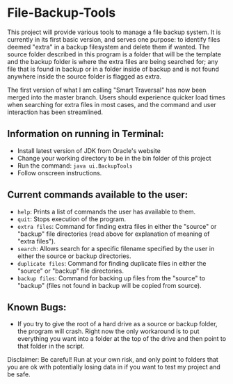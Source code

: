 # File-Backup-Tools
This project will provide various tools to manage a file backup system. It is currently in its first basic version, and serves one purpose: to identify files deemed "extra" in a backup filesystem and delete them if wanted. The source folder described in this program is a folder that will be the template and the backup folder is where the extra files are being searched for; any file that is found in backup or in a folder inside of backup and is not found anywhere inside the source folder is flagged as extra.

The first version of what I am calling "Smart Traversal" has now been merged into the master branch. Users should experience quicker load times when searching for extra files in most cases, and the command and user interaction has been streamlined. 

## Information on running in Terminal: 
- Install latest version of JDK from Oracle's website
- Change your working directory to be in the bin folder of this project
- Run the command: ```java ui.BackupTools```
- Follow onscreen instructions. 

## Current commands available to the user:
- ```help```: Prints a list of commands the user has available to them.
- ```quit```: Stops execution of the program.
- ```extra files```: Command for finding extra files in either the "source" or "backup" file directories (read above for explanation of meaning of "extra files").
- ```search```: Allows search for a specific filename specified by the user in either the source or backup directories.
- ```duplicate files```: Command for finding duplicate files in either the "source" or "backup" file directories.
- ```backup files```: Command for backing up files from the "source" to "backup" (files not found in backup will be copied from source).

## Known Bugs:
- If you try to give the root of a hard drive as a source or backup folder, the program will crash. Right now the only workaround is to put everything you want into a folder at the top of the drive and then point to that folder in the script.

Disclaimer: Be careful! Run at your own risk, and only point to folders that you are ok with potentially losing data in if you want to test my project and be safe.
